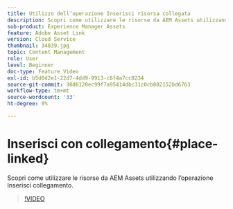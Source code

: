 ```yaml
---
title: Utilizzo dell’operazione Inserisci risorsa collegata
description: Scopri come utilizzare le risorse da AEM Assets utilizzando l’operazione Inserisci collegamento.
sub-product: Experience Manager Assets
feature: Adobe Asset Link
version: Cloud Service
thumbnail: 34839.jpg
topic: Content Management
role: User
level: Beginner
doc-type: Feature Video
exl-id: b5d0d2e1-22d7-4dd9-9913-c6f4a7cc0234
source-git-commit: 30d6120ec99f7a95414dbc31c0cb002152bd6763
workflow-type: tm+mt
source-wordcount: '33'
ht-degree: 0%

---
```


# Inserisci con collegamento{#place-linked}

Scopri come utilizzare le risorse da AEM Assets utilizzando l’operazione Inserisci collegamento.

>[!VIDEO](https://video.tv.adobe.com/v/34839?quality=12&learn=on)
